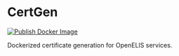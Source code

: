 # CertGen
[![Publish Docker Image](https://github.com/I-TECH-UW/certgen/actions/workflows/main.yml/badge.svg)](https://github.com/I-TECH-UW/certgen/actions/workflows/main.yml)

Dockerized certificate generation for OpenELIS services.

